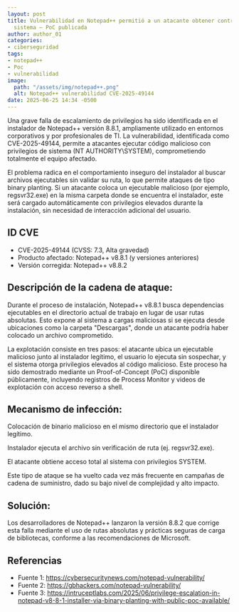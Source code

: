 ```yaml
---
layout: post
title: Vulnerabilidad en Notepad++ permitió a un atacante obtener control total del
  sistema – PoC publicada
author: author_01
categories:
- ciberseguridad
tags:
- notepad++
- Poc
- vulnerabilidad
image:
  path: "/assets/img/notepad++.png"
  alt: Notepad++ vulnerabilidad CVE-2025-49144
date: 2025-06-25 14:34 -0500
---
```

Una grave falla de escalamiento de privilegios ha sido identificada en el instalador de Notepad++ versión 8.8.1, ampliamente utilizado en entornos corporativos y por profesionales de TI. La vulnerabilidad, identificada como CVE-2025-49144, permite a atacantes ejecutar código malicioso con privilegios de sistema (NT AUTHORITY\SYSTEM), comprometiendo totalmente el equipo afectado.

El problema radica en el comportamiento inseguro del instalador al buscar archivos ejecutables sin validar su ruta, lo que permite ataques de tipo binary planting. Si un atacante coloca un ejecutable malicioso (por ejemplo, regsvr32.exe) en la misma carpeta donde se encuentra el instalador, este será cargado automáticamente con privilegios elevados durante la instalación, sin necesidad de interacción adicional del usuario.
 

## ID CVE

- CVE-2025-49144 (CVSS: 7.3, Alta gravedad)
- Producto afectado: Notepad++ v8.8.1 (y versiones anteriores)
- Versión corregida:   Notepad++ v8.8.2
 

## Descripción de la cadena de ataque:

Durante el proceso de instalación, Notepad++ v8.8.1 busca dependencias ejecutables en el directorio actual de trabajo en lugar de usar rutas absolutas. Esto expone al sistema a cargas maliciosas si se ejecuta desde ubicaciones como la carpeta "Descargas", donde un atacante podría haber colocado un archivo comprometido.
 
La explotación consiste en tres pasos: el atacante ubica un ejecutable malicioso junto al instalador legítimo, el usuario lo ejecuta sin sospechar, y el sistema otorga privilegios elevados al código malicioso. Este proceso ha sido demostrado mediante un Proof-of-Concept (PoC) disponible públicamente, incluyendo registros de Process Monitor y videos de explotación con acceso reverso a shell. 
 

## Mecanismo de infección:

Colocación de binario malicioso en el mismo directorio que el instalador legítimo.
 

Instalador ejecuta el archivo sin verificación de ruta (ej. regsvr32.exe).
 

El atacante obtiene acceso total al sistema con privilegios SYSTEM.
 

Este tipo de ataque se ha vuelto cada vez más frecuente en campañas de cadena de suministro, dado su bajo nivel de complejidad y alto impacto.

 

## Solución:

Los desarrolladores de Notepad++ lanzaron la versión 8.8.2 que corrige esta falla mediante el uso de rutas absolutas y prácticas seguras de carga de bibliotecas, conforme a las recomendaciones de Microsoft.

	
## Referencias

- Fuente 1: <https://cybersecuritynews.com/notepad-vulnerability/>
- Fuente 2: <https://gbhackers.com/notepad-vulnerability/>
- Fuente 3: <https://intruceptlabs.com/2025/06/privilege-escalation-in-notepad-v8-8-1-installer-via-binary-planting-with-public-poc-available/>